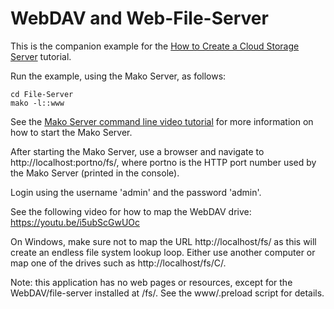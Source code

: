 # WebDAV and Web-File-Server

This is the companion example for the [How to Create a Cloud Storage Server](https://makoserver.net/articles/How-to-Create-a-Cloud-Storage-Server) tutorial.

Run the example, using the Mako Server, as follows:

```
cd File-Server
mako -l::www
```

See the [Mako Server command line video tutorial](https://youtu.be/vwQ52ZC5RRg) for more information on how to start the Mako Server.

After starting the Mako Server, use a browser and navigate to
http://localhost:portno/fs/, where portno is the HTTP port number used by
the Mako Server (printed in the console).

Login using the username 'admin' and the password 'admin'.

See the following video for how to map the WebDAV drive:
https://youtu.be/i5ubScGwUOc

On Windows, make sure not to map the URL http://localhost/fs/ as this
will create an endless file system lookup loop. Either use another
computer or map one of the drives such as http://localhost/fs/C/.

Note: this application has no web pages or resources, except for the
WebDAV/file-server installed at /fs/. See the www/.preload script for details.



